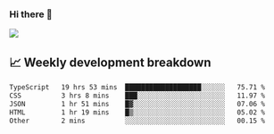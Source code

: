 ### Hi there 👋
<img align="center" src="https://github-readme-stats.vercel.app/api?username=Tumao727&show_icons=true&hide_title=true&theme=dracula" />


## 📈 Weekly development breakdown
<!--START_SECTION:waka-->

```txt
TypeScript   19 hrs 53 mins  ███████████████████░░░░░░   75.71 %
CSS          3 hrs 8 mins    ███░░░░░░░░░░░░░░░░░░░░░░   11.97 %
JSON         1 hr 51 mins    █▓░░░░░░░░░░░░░░░░░░░░░░░   07.06 %
HTML         1 hr 19 mins    █▒░░░░░░░░░░░░░░░░░░░░░░░   05.02 %
Other        2 mins          ░░░░░░░░░░░░░░░░░░░░░░░░░   00.15 %
```

<!--END_SECTION:waka-->